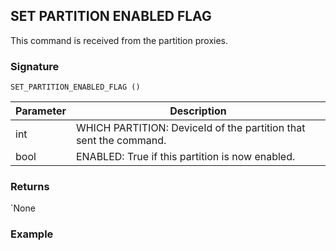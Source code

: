 ## SET PARTITION ENABLED FLAG

This command is received from the partition proxies.


### Signature

`SET_PARTITION_ENABLED_FLAG ()`


| Parameter | Description |
| --- | --- |
| int | WHICH PARTITION: DeviceId of the partition that sent the command. |
| bool | ENABLED: True if this partition is now enabled. |


### Returns

\`None


### Example

